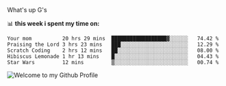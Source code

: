 What's up G's

📊 **this week i spent my time on:**  
<!--START_SECTION:waka-->
```text 
Your mom          20 hrs 29 mins  ██████████████████▓░░░░░░   74.42 % 
Praising the Lord 3 hrs 23 mins   ███░░░░░░░░░░░░░░░░░░░░░░   12.29 % 
Scratch Coding    2 hrs 12 mins   ██░░░░░░░░░░░░░░░░░░░░░░░   08.00 % 
Hibiscus Lemonade 1 hr 13 mins    █░░░░░░░░░░░░░░░░░░░░░░░░   04.43 % 
Star Wars         12 mins         ▒░░░░░░░░░░░░░░░░░░░░░░░░   00.74 % 
```
<img src="https://github.com/BrunnerLivio/brunnerlivio/blob/master/images/welcome.png?raw=true" style="max-width: 100%;" alt="Welcome to my Github Profile" />

